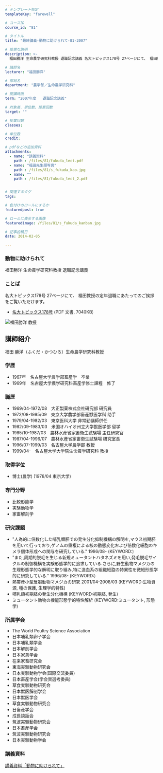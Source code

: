 ```yaml
---
# テンプレート指定
templateKey: "farewell"

# コースID
course_id: "81"

# タイトル
title: "最終講義-動物に助けられて-81-2007"

# 簡単な説明
description: >-
  福田勝洋 生命農学研究科教授 退職記念講義 名大トピックス178号 27ページにて、 福田教授の定年退職にあたってのご挨拶をご覧いただけます。   * [名大トピックス178号](ht...

# 講師名
lecturer: "福田勝洋"

# 部局名
department: "農学部／生命農学研究科"

# 開講時限
term: "2007年度	退職記念講義"

# 対象者、単位数、授業回数
target: ""

# 授業回数
classes: 

# 単位数
credit: 

# pdfなどの追加資料
attachments: 
  - name: "講義資料" 
    path : /files/81/fukuda_lect.pdf
  - name: "福田先生顔写真" 
    path : /files/81/s_fukuda_kao.jpg
  - name: "" 
    path : /files/81/fukuda_lect_2.pdf


# 関連するタグ
tags:

# 色付けのロールにするか
featuredpost: true

# ロールに表示する画像
featuredimage: /files/81/s_fukuda_kanban.jpg

# 記事投稿日
date: 2014-02-05

---
```

### 動物に助けられて

福田勝洋 生命農学研究科教授 退職記念講義 

### ことば

名大トピックス178号 27ページにて、 福田教授の定年退職にあたってのご挨拶をご覧いただけます。 

  * [名大トピックス178号](http://www.nagoya-u.ac.jp/about-nu/public-relations/publication/upload_images/no178.pdf) (PDF 文書, 7040KB)

![福田勝洋 教授](/files/81/s_fukuda_kao.jpg) 
## 講師紹介

福田 勝洋（ふくだ・かつひろ）生命農学研究科教授 

### 学歴

  * 1967年　名古屋大学農学部畜産学　卒業 
  * 1969年　名古屋大学農学研究科畜産学修士課程　修了 

### 職歴

  * 1969/04-1972/08　大正製薬株式会社研究部 研究員
  * 1972/08-1985/09　東京大学農学部畜産獣医学科 助手
  * 1979/04-1982/03　東京医科大学 非常勤講師併任
  * 1982/09-1983/03　米国オハイオ州立大学獣医学部 留学
  * 1985/10-1987/03　農林水産省家畜衛生試験場 主任研究官
  * 1987/04-1996/07　農林水産省家畜衛生試験場 研究室長
  * 1996/07-1999/03　名古屋大学農学部 教授
  * 1999/04-　名古屋大学大学院生命農学研究科 教授

### 取得学位

  * 博士(農学) (1978/04 東京大学)

### 専門分野

  * 比較形能学
  * 実験動物学
  * 家畜解剖学 

### 研究課題

  * "人為的に倍数化した哺乳類胚での発生分化抑制機構の解明を,マウス初期胚を用いて行っており,ゲノムの重複による核の動態変化および倍数化細胞のキメラ個体形成への関与を研究している." 1996/08- (KEYWORD:) 
  * "また,周期的脱毛を生じる新規ミュータントハタネズミを用い,発毛脱毛サイクルの制御機構を実験形態学的に追求している.さらに,野生動物マメジカの生理形態学的な解明に取り組み,特に造血系の組織細胞の特異性を微細形態学的に研究している." 1996/08- (KEYWORD:) 
  * 熱帯産小型反芻動物マメジカの研究 2001/04-2008/03 (KEYWORD:生物資源, 種の保護, 生理学的特性) 
  * 哺乳類初期胚の発生分化機構 (KEYWORD:初期胚, 発生) 
  * ミュータント動物の機能形態学的特性解析 (KEYWORD:ミュータント, 形態学) 

### 所属学会

  * The World Poultry Science Association
  * 日本哺乳類卵子学会
  * 日本哺乳類学会
  * 日本解剖学会
  * 日本家禽学会
  * 在来家畜研究会
  * 東海実験動物研究会
  * 日本実験動物学会(国際交流委員)
  * 日本畜産学会(学会賞選考委員)
  * 草食実験動物研究会
  * 日本獣医解剖学会
  * 日本獣医学会
  * 草食実験動物研究会
  * 日畜産学会
  * 成長談話会
  * 筑波実験動物研究会
  * 日本畜産学会
  * 筑波実験動物研究会
  * 日本実験動物学会
### 講義資料


[講義資料「動物に助けられて」](/files/81/fukuda_lect.pdf) 
